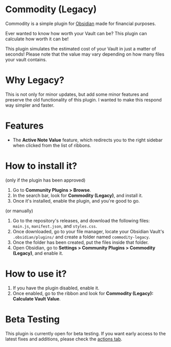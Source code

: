 # Commodity (Legacy)
Commodity is a simple plugin for [Obsidian](https://obsidian.md) made for financial purposes.

Ever wanted to know how worth your Vault can be? This plugin can calculate how worth it can be!

This plugin simulates the estimated cost of your Vault in just a matter of seconds! Please note that the value may vary depending on how many files your vault contains.

# Why Legacy?
This is not only for minor updates, but add some minor features and preserve the old functionality of this plugin. I wanted to make this respond way simpler and faster.

# Features
- The **Active Note Value** feature, which redirects you to the right sidebar when clicked from the list of ribbons.

# How to install it?
(only if the plugin has been approved)

1. Go to **Community Plugins > Browse**.
2. In the search bar, look for **Commodity (Legacy)**, and install it.
3. Once it's installed, enable the plugin, and you're good to go.

(or manually)

1. Go to the repository's releases, and download the following files: `main.js`, `manifest.json`, and `styles.css`.
2. Once downloaded, go to your file manager, locate your Obsidian Vault's `.obsidian/plugins/` and create a folder named `commodity-legacy`.
3. Once the folder has been created, put the files inside that folder.
4. Open Obsidian, go to **Settings > Community Plugins > Commodity (Legacy)**, and enable it.

# How to use it?
1. If you have the plugin disabled, enable it.
2. Once enabled, go to the ribbon and look for **Commodity (Legacy): Calculate Vault Value**.

# Beta Testing
This plugin is currently open for beta testing. If you want early access to the latest fixes and additions, please check the [actions tab](https://github.com/LouieNotHere/commodity-legacy/actions).
